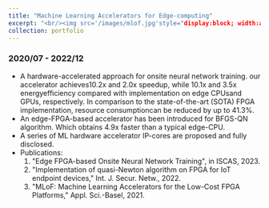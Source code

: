 ```yaml
---
title: "Machine Learning Accelerators for Edge-computing"
excerpt: "<br/><img src='/images/mlof.jpg'style="display:block; width:auto; height:100px;">"
collection: portfolio
---
```


### 2020/07 - 2022/12

  * A hardware-accelerated approach for onsite neural network training. our accelerator achieves10.2x and 2.0x speedup, while 10.1x and 3.5x energyefficiency compared with implementation on edge CPUsand GPUs, respectively. In comparison to the state-of-the-art (SOTA) FPGA implementation, resource consumptioncan be reduced by up to 41.3%.
  * An edge-FPGA-based accelerator has been introduced for BFGS-QN algorithm. Which obtains 4.9x faster than a typical edge-CPU.
  * A series of ML hardware accelerator IP-cores are proposed and fully disclosed.
  * Publications:
    1. "Edge FPGA-based Onsite Neural Network Training", in ISCAS, 2023.
    2. "Implementation of quasi-Newton algorithm on FPGA for IoT endpoint devices," Int. J. Secur. Netw., 2022.
    3. "MLoF: Machine Learning Accelerators for the Low-Cost FPGA Platforms," Appl. Sci.-Basel, 2021.
